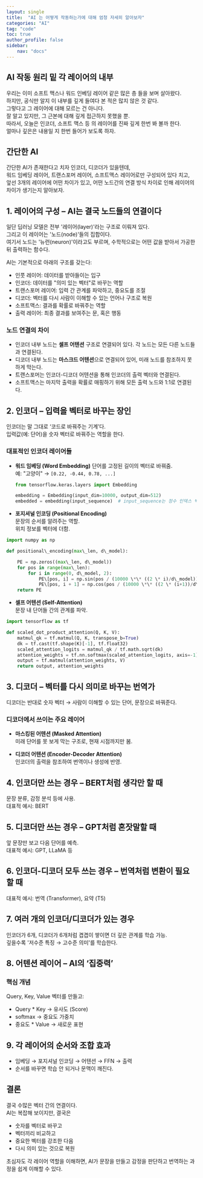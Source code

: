 ```yaml
---
layout: single
title:  "AI 는 어떻게 작동하는가에 대해 엄청 자세히 알아보자"
categories: "AI"
tag: "code"
toc: true
author_profile: false
sidebar:
    nav: "docs"
---
```


## AI 작동 원리 밑 각 레이어의 내부

우리는 이미 소프트 맥스나 워드 인베딩 레이어 같은 많은 층 들을 보며 살아왔다.  
하지만, 공식만 알지 이 내부를 깊게 들여다 본 적은 많지 않은 것 같다.  
그렇다고 그 레이어에 대해 모르는 건 아니다.  
잘 알고 있지만, 그 근본에 대해 깊게 접근하지 못했을 뿐.  
따라서, 오늘은 인코더, 소프트 맥스 등 의 레이어를 진짜 깊게 한번 봐 볼까 한다.  
얼마나 깊은은 내용일 지 한번 들어가 보도록 하자.  

## 간단한 AI
간단한 AI가 존재한다고 치자
인코더, 디코더가 있을텐데,  
워드 임베딩 레이어, 트랜스포머 레이어, 소프트맥스 레이어로만 구성되어 있다 치고,  
앞선 3개의 레이어에 어떤 차이가 있고, 어떤 노드간의 연결 방식 차이로 인해 레이어의 차이가 생기는지 알아보자.  

## 1. 레이어의 구성 – AI는 결국 노드들의 연결이다  

일단 딥러닝 모델은 전부 '레이어(layer)'라는 구조로 이뤄져 있다.  
그리고 이 레이어는 '노드(node)'들의 집합이다.  
여기서 노드는 '뉴런(neuron)'이라고도 부르며, 수학적으로는 어떤 값을 받아서 가공한 뒤 출력하는 함수다.  

AI는 기본적으로 아래의 구조를 갖는다:  

* 인풋 레이어: 데이터를 받아들이는 입구  
* 인코더: 데이터를 "의미 있는 벡터"로 바꾸는 역할  
* 트랜스포머 레이어: 입력 간 관계를 파악하고, 중요도를 조절  
* 디코더: 벡터를 다시 사람이 이해할 수 있는 언어나 구조로 복원  
* 소프트맥스: 결과를 확률로 바꿔주는 역할  
* 출력 레이어: 최종 결과를 보여주는 문, 혹은 행동  

### 노드 연결의 차이

* 인코더 내부 노드는 **셀프 어텐션** 구조로 연결되어 있다. 각 노드는 모든 다른 노드들과 연결된다.  
* 디코더 내부 노드는 **마스크드 어텐션**으로 연결되어 있어, 미래 노드를 참조하지 못하게 막는다.  
* 트랜스포머는 인코더-디코더 어텐션을 통해 인코더의 출력 벡터와 연결된다.  
* 소프트맥스는 마지막 출력을 확률로 매핑하기 위해 모든 출력 노드와 1:1로 연결된다.  

## 2. 인코더 – 입력을 벡터로 바꾸는 장인

인코더는 말 그대로 ‘코드로 바꿔주는 기계’다.  
입력값(예: 단어)을 숫자 벡터로 바꿔주는 역할을 한다.  

### 대표적인 인코더 레이어들

* **워드 임베딩 (Word Embedding)**
  단어를 고정된 길이의 벡터로 바꿔줌.  
  예: "고양이" → `[0.22, -0.44, 0.78, ...]`  

  ```python
  from tensorflow.keras.layers import Embedding

  embedding = Embedding(input_dim=10000, output_dim=512)
  embedded = embedding(input_sequence)  # input_sequence는 정수 인덱스 벡터
  ```  

* **포지셔널 인코딩 (Positional Encoding)**  
  문장의 순서를 알려주는 역할.  
  위치 정보를 벡터에 더함.  

```python
import numpy as np

def positional\_encoding(max\_len, d\_model):  

    PE = np.zeros((max\_len, d\_model))
    for pos in range(max\_len):
        for i in range(0, d\_model, 2):
            PE\[pos, i] = np.sin(pos / (10000 \*\* ((2 \* i)/d\_model)))
            PE\[pos, i + 1] = np.cos(pos / (10000 \*\* ((2 \* (i+1))/d\_model)))
    return PE

```

- **셀프 어텐션 (Self-Attention)**  
문장 내 단어들 간의 관계를 파악.  
```python
import tensorflow as tf

def scaled_dot_product_attention(Q, K, V):
    matmul_qk = tf.matmul(Q, K, transpose_b=True)
    dk = tf.cast(tf.shape(K)[-1], tf.float32)
    scaled_attention_logits = matmul_qk / tf.math.sqrt(dk)
    attention_weights = tf.nn.softmax(scaled_attention_logits, axis=-1)
    output = tf.matmul(attention_weights, V)
    return output, attention_weights
```  

## 3. 디코더 – 벡터를 다시 의미로 바꾸는 번역가  

디코더는 반대로 숫자 벡터 → 사람이 이해할 수 있는 단어, 문장으로 바꿔준다.  

### 디코더에서 쓰이는 주요 레이어  

* **마스킹된 어텐션 (Masked Attention)**  
  미래 단어를 못 보게 막는 구조로, 현재 시점까지만 봄.  

* **디코더 어텐션 (Encoder-Decoder Attention)**  
  인코더의 출력을 참조하여 번역이나 생성에 반영.  

## 4. 인코더만 쓰는 경우 – BERT처럼 생각만 할 때  

문장 분류, 감정 분석 등에 사용.  
대표적 예시: BERT  

## 5. 디코더만 쓰는 경우 – GPT처럼 혼잣말할 때  

앞 문장만 보고 다음 단어를 예측.  
대표적 예시: GPT, LLaMA 등  

## 6. 인코더-디코더 모두 쓰는 경우 – 번역처럼 변환이 필요할 때  

대표적 예시: 번역 (Transformer), 요약 (T5)  

## 7. 여러 개의 인코더/디코더가 있는 경우  

인코더가 6개, 디코더가 6개처럼 겹겹이 쌓이면 더 깊은 관계를 학습 가능.  
깊을수록 '저수준 특징 → 고수준 의미'를 학습한다.  

## 8. 어텐션 레이어 – AI의 ‘집중력’  

### 핵심 개념  

Query, Key, Value 벡터를 만들고:  

* Query \* Key → 유사도 (Score)  
* softmax → 중요도 가중치  
* 중요도 \* Value → 새로운 표현  

## 9. 각 레이어의 순서와 조합 효과  

* 임베딩 → 포지셔널 인코딩 → 어텐션 → FFN → 출력  
* 순서를 바꾸면 학습 안 되거나 문맥이 깨진다.  

## 결론
결국 수많은 벡터 간의 연결이다.  
AI는 복잡해 보이지만, 결국은  

* 숫자를 벡터로 바꾸고  
* 벡터끼리 비교하고  
* 중요한 벡터를 강조한 다음  
* 다시 의미 있는 것으로 복원  

초심자도 각 레이어 역할을 이해하면, AI가 문장을 만들고 감정을 판단하고 번역하는 과정을 쉽게 이해할 수 있다.  
